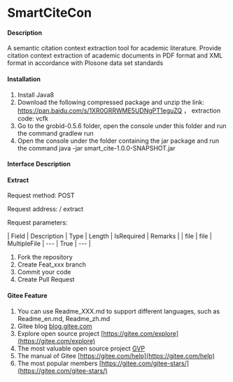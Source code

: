 # SmartCiteCon

####  **Description** 
A semantic citation context extraction tool for academic literature. Provide citation context extraction of academic documents in PDF format and XML format in accordance with Plosone data set standards


####  **Installation** 

1. Install Java8
2. Download the following compressed package and unzip the link: https://pan.baidu.com/s/1XR0GRRWME5UDNgPT1eguZQ ， extraction code: vcfk
3. Go to the grobid-0.5.6 folder, open the console under this folder and run the command gradlew run
4. Open the console under the folder containing the jar package and run the command java -jar smart_cite-1.0.0-SNAPSHOT.jar

####  **Interface Description** 

####  Extract

Request method: POST

Request address: / extract

Request parameters:

|   Field  |  Description  |  Type   |  Length  |  IsRequired   |   Remarks  |
| file | file | MultipleFile | --- | True | --- |




1. Fork the repository
2. Create Feat_xxx branch
3. Commit your code
4. Create Pull Request


#### Gitee Feature

1. You can use Readme\_XXX.md to support different languages, such as Readme\_en.md, Readme\_zh.md
2. Gitee blog [blog.gitee.com](https://blog.gitee.com)
3. Explore open source project [https://gitee.com/explore](https://gitee.com/explore)
4. The most valuable open source project [GVP](https://gitee.com/gvp)
5. The manual of Gitee [https://gitee.com/help](https://gitee.com/help)
6. The most popular members  [https://gitee.com/gitee-stars/](https://gitee.com/gitee-stars/)